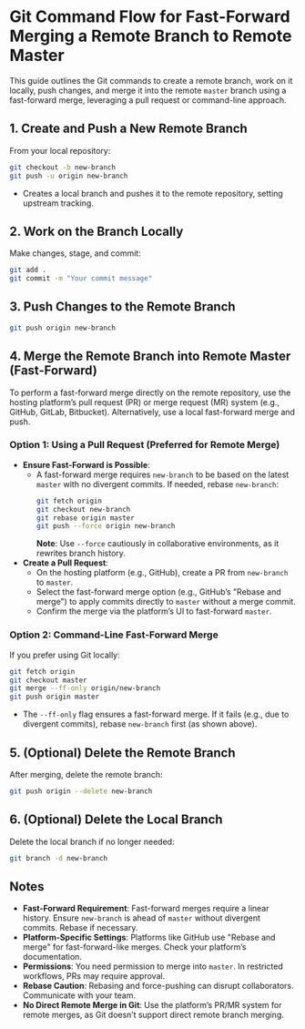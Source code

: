 # Git Command Flow for Fast-Forward Merging a Remote Branch to Remote Master

This guide outlines the Git commands to create a remote branch, work on it locally, push changes, and merge it into the remote `master` branch using a fast-forward merge, leveraging a pull request or command-line approach.

## 1. Create and Push a New Remote Branch
From your local repository:
```bash
git checkout -b new-branch
git push -u origin new-branch
```
- Creates a local branch and pushes it to the remote repository, setting upstream tracking.

## 2. Work on the Branch Locally
Make changes, stage, and commit:
```bash
git add .
git commit -m "Your commit message"
```

## 3. Push Changes to the Remote Branch
```bash
git push origin new-branch
```

## 4. Merge the Remote Branch into Remote Master (Fast-Forward)
To perform a fast-forward merge directly on the remote repository, use the hosting platform’s pull request (PR) or merge request (MR) system (e.g., GitHub, GitLab, Bitbucket). Alternatively, use a local fast-forward merge and push.

### Option 1: Using a Pull Request (Preferred for Remote Merge)
- **Ensure Fast-Forward is Possible**:
  - A fast-forward merge requires `new-branch` to be based on the latest `master` with no divergent commits. If needed, rebase `new-branch`:
    ```bash
    git fetch origin
    git checkout new-branch
    git rebase origin master
    git push --force origin new-branch
    ```
    **Note**: Use `--force` cautiously in collaborative environments, as it rewrites branch history.
- **Create a Pull Request**:
  - On the hosting platform (e.g., GitHub), create a PR from `new-branch` to `master`.
  - Select the fast-forward merge option (e.g., GitHub’s "Rebase and merge") to apply commits directly to `master` without a merge commit.
  - Confirm the merge via the platform’s UI to fast-forward `master`.

### Option 2: Command-Line Fast-Forward Merge
If you prefer using Git locally:
```bash
git fetch origin
git checkout master
git merge --ff-only origin/new-branch
git push origin master
```
- The `--ff-only` flag ensures a fast-forward merge. If it fails (e.g., due to divergent commits), rebase `new-branch` first (as shown above).

## 5. (Optional) Delete the Remote Branch
After merging, delete the remote branch:
```bash
git push origin --delete new-branch
```

## 6. (Optional) Delete the Local Branch
Delete the local branch if no longer needed:
```bash
git branch -d new-branch
```

## Notes
- **Fast-Forward Requirement**: Fast-forward merges require a linear history. Ensure `new-branch` is ahead of `master` without divergent commits. Rebase if necessary.
- **Platform-Specific Settings**: Platforms like GitHub use "Rebase and merge" for fast-forward-like merges. Check your platform’s documentation.
- **Permissions**: You need permission to merge into `master`. In restricted workflows, PRs may require approval.
- **Rebase Caution**: Rebasing and force-pushing can disrupt collaborators. Communicate with your team.
- **No Direct Remote Merge in Git**: Use the platform’s PR/MR system for remote merges, as Git doesn’t support direct remote branch merging.